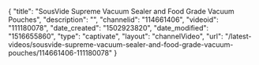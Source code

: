 {
    "title": "SousVide Supreme Vacuum Sealer and Food Grade Vacuum Pouches",
    "description": "",
    "channelid": "114661406",
    "videoid": "111180078",
    "date_created": "1502923820",
    "date_modified": "1516655860",
    "type": "captivate",
    "layout": "channelVideo",
    "url": "\/latest-videos\/sousvide-supreme-vacuum-sealer-and-food-grade-vacuum-pouches\/114661406-111180078"
}